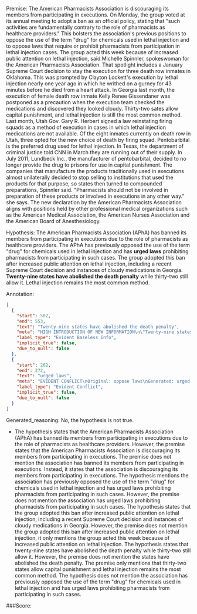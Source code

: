 
Premise:
The American Pharmacists Association is discouraging its members from participating in executions. On Monday, the group voted at its annual meeting to adopt a ban as an official policy, stating that "such activities are fundamentally contrary to the role of pharmacists as healthcare providers." This bolsters the association's previous positions to oppose the use of the term "drug" for chemicals used in lethal injection and to oppose laws that require or prohibit pharmacists from participation in lethal injection cases. The group acted this week because of increased public attention on lethal injection, said Michelle Spinnler, spokeswoman for the American Pharmacists Association. That spotlight includes a January Supreme Court decision to stay the execution for three death row inmates in Oklahoma. This was prompted by Clayton Lockett's execution by lethal injection nearly one year ago in which he writhed on a gurney for 43 minutes before he died from a heart attack. In Georgia last month, the execution of female death row inmate Kelly Renee Gissendaner was postponed as a precaution when the execution team checked the medications and discovered they looked cloudy. Thirty-two sates allow capital punishment, and lethal injection is still the most common method. Last month, Utah Gov. Gary R. Herbert signed a law reinstating firing squads as a method of execution in cases in which lethal injection medications are not available. Of the eight inmates currently on death row in Utah, three opted for the new choice of death by firing squad. Pentobarbital is the preferred drug used for lethal injection. In Texas, the department of criminal justice told CNN in March they are running out of their supply. In July 2011, Lundbeck Inc., the manufacturer of pentobarbital, decided to no longer provide the drug to prisons for use in capital punishment. The companies that manufacture the products traditionally used in executions almost unilaterally decided to stop selling to institutions that used the products for that purpose, so states then turned to compounded preparations, Spinnler said. "Pharmacists should not be involved in preparation of these products or involved in executions in any other way." she says. The new declaration by the American Pharmacists Association aligns with positions held by other professional medical organizations such as the American Medical Association, the American Nurses Association and the American Board of Anesthesiology.


Hypothesis:
The American Pharmacists Association (APhA) has banned its members from participating in executions due to the role of pharmacists as healthcare providers. The APhA has previously opposed the use of the term "drug" for chemicals used in lethal injection and has **urged laws** prohibiting pharmacists from participating in such cases. The group adopted this ban after increased public attention on lethal injection, including a recent Supreme Court decision and instances of cloudy medications in Georgia. **Twenty-nine states have abolished the death penalty** while thirty-two still allow it. Lethal injection remains the most common method.

Annotation:
```json
[
  {
    "start": 502,
    "end": 553,
    "text": "Twenty-nine states have abolished the death penalty",
    "meta": "HIGH INTRODUCTION OF NEW INFORMATION\n\"Twenty-nine states have abolished the death penalty\" was not mentioned in the business info",
    "label_type": "Evident Baseless Info",
    "implicit_true": false,
    "due_to_null": false
  },
  {
    "start": 262,
    "end": 272,
    "text": "urged laws",
    "meta": "EVIDENT CONFLICT\nOriginal: oppose laws\nGenerated: urged laws",
    "label_type": "Evident Conflict",
    "implicit_true": false,
    "due_to_null": false
  }
]
```

Generated_reasoning:
No, the hypothesis is not true. 
- The hypothesis states that the American Pharmacists Association (APhA) has banned its members from participating in executions due to the role of pharmacists as healthcare providers. However, the premise states that the American Pharmacists Association is discouraging its members from participating in executions. The premise does not mention the association has banned its members from participating in executions. Instead, it states that the association is discouraging its members from participating in executions. The hypothesis mentions the association has previously opposed the use of the term "drug" for chemicals used in lethal injection and has urged laws prohibiting pharmacists from participating in such cases. However, the premise does not mention the association has urged laws prohibiting pharmacists from participating in such cases. The hypothesis states that the group adopted this ban after increased public attention on lethal injection, including a recent Supreme Court decision and instances of cloudy medications in Georgia. However, the premise does not mention the group adopted this ban after increased public attention on lethal injection, it only mentions the group acted this week because of increased public attention on lethal injection. The hypothesis states that twenty-nine states have abolished the death penalty while thirty-two still allow it. However, the premise does not mention the states have abolished the death penalty. The premise only mentions that thirty-two states allow capital punishment and lethal injection remains the most common method. The hypothesis does not mention the association has previously opposed the use of the term "drug" for chemicals used in lethal injection and has urged laws prohibiting pharmacists from participating in such cases.

###Score:
